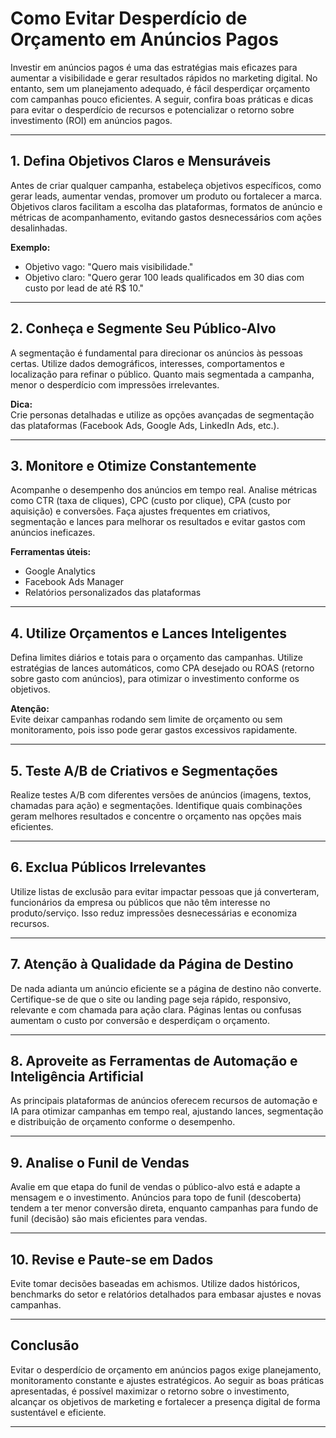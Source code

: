 
# Como Evitar Desperdício de Orçamento em Anúncios Pagos

Investir em anúncios pagos é uma das estratégias mais eficazes para aumentar a visibilidade e gerar resultados rápidos no marketing digital. No entanto, sem um planejamento adequado, é fácil desperdiçar orçamento com campanhas pouco eficientes. A seguir, confira boas práticas e dicas para evitar o desperdício de recursos e potencializar o retorno sobre investimento (ROI) em anúncios pagos.

---

## 1. Defina Objetivos Claros e Mensuráveis

Antes de criar qualquer campanha, estabeleça objetivos específicos, como gerar leads, aumentar vendas, promover um produto ou fortalecer a marca. Objetivos claros facilitam a escolha das plataformas, formatos de anúncio e métricas de acompanhamento, evitando gastos desnecessários com ações desalinhadas.

**Exemplo:**  
- Objetivo vago: "Quero mais visibilidade."
- Objetivo claro: "Quero gerar 100 leads qualificados em 30 dias com custo por lead de até R$ 10."

---

## 2. Conheça e Segmente Seu Público-Alvo

A segmentação é fundamental para direcionar os anúncios às pessoas certas. Utilize dados demográficos, interesses, comportamentos e localização para refinar o público. Quanto mais segmentada a campanha, menor o desperdício com impressões irrelevantes.

**Dica:**  
Crie personas detalhadas e utilize as opções avançadas de segmentação das plataformas (Facebook Ads, Google Ads, LinkedIn Ads, etc.).

---

## 3. Monitore e Otimize Constantemente

Acompanhe o desempenho dos anúncios em tempo real. Analise métricas como CTR (taxa de cliques), CPC (custo por clique), CPA (custo por aquisição) e conversões. Faça ajustes frequentes em criativos, segmentação e lances para melhorar os resultados e evitar gastos com anúncios ineficazes.

**Ferramentas úteis:**  
- Google Analytics  
- Facebook Ads Manager  
- Relatórios personalizados das plataformas

---

## 4. Utilize Orçamentos e Lances Inteligentes

Defina limites diários e totais para o orçamento das campanhas. Utilize estratégias de lances automáticos, como CPA desejado ou ROAS (retorno sobre gasto com anúncios), para otimizar o investimento conforme os objetivos.

**Atenção:**  
Evite deixar campanhas rodando sem limite de orçamento ou sem monitoramento, pois isso pode gerar gastos excessivos rapidamente.

---

## 5. Teste A/B de Criativos e Segmentações

Realize testes A/B com diferentes versões de anúncios (imagens, textos, chamadas para ação) e segmentações. Identifique quais combinações geram melhores resultados e concentre o orçamento nas opções mais eficientes.

---

## 6. Exclua Públicos Irrelevantes

Utilize listas de exclusão para evitar impactar pessoas que já converteram, funcionários da empresa ou públicos que não têm interesse no produto/serviço. Isso reduz impressões desnecessárias e economiza recursos.

---

## 7. Atenção à Qualidade da Página de Destino

De nada adianta um anúncio eficiente se a página de destino não converte. Certifique-se de que o site ou landing page seja rápido, responsivo, relevante e com chamada para ação clara. Páginas lentas ou confusas aumentam o custo por conversão e desperdiçam o orçamento.

---

## 8. Aproveite as Ferramentas de Automação e Inteligência Artificial

As principais plataformas de anúncios oferecem recursos de automação e IA para otimizar campanhas em tempo real, ajustando lances, segmentação e distribuição de orçamento conforme o desempenho.

---

## 9. Analise o Funil de Vendas

Avalie em que etapa do funil de vendas o público-alvo está e adapte a mensagem e o investimento. Anúncios para topo de funil (descoberta) tendem a ter menor conversão direta, enquanto campanhas para fundo de funil (decisão) são mais eficientes para vendas.

---

## 10. Revise e Paute-se em Dados

Evite tomar decisões baseadas em achismos. Utilize dados históricos, benchmarks do setor e relatórios detalhados para embasar ajustes e novas campanhas.

---

## Conclusão

Evitar o desperdício de orçamento em anúncios pagos exige planejamento, monitoramento constante e ajustes estratégicos. Ao seguir as boas práticas apresentadas, é possível maximizar o retorno sobre o investimento, alcançar os objetivos de marketing e fortalecer a presença digital de forma sustentável e eficiente.

---
```